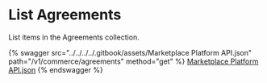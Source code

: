 # List Agreements

List items in the Agreements collection.



{% swagger src="../../../../.gitbook/assets/Marketplace Platform API.json" path="/v1/commerce/agreements" method="get" %}
[Marketplace Platform API.json](<../../../../.gitbook/assets/Marketplace Platform API.json>)
{% endswagger %}
